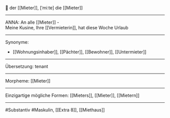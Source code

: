 🔵 der [[Mieter]], [ˈmiːtɐ]
die [[Mieter]]


---
ANNA: An alle [[Mieter]] - Meine Kusine, Ihre [[Vermieterin]], hat diese Woche Urlaub 

---
Synonyme:
- [[Wohnungsinhaber]], [[Pächter]], [[Bewohner]], [[Untermieter]]

---
Übersetzung: tenant

---
Morpheme:
[[Mieter]]

---
Einzigartige mögliche Formen: [[Mieters]], [[Mieter]], [[Mietern]]

---
#Substantiv #Maskulin, [[Extra 8]], [[Miethaus]]